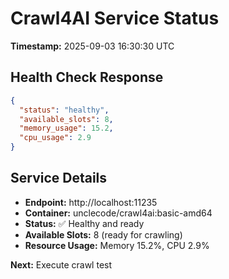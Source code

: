 # Crawl4AI Service Status
**Timestamp:** 2025-09-03 16:30:30 UTC

## Health Check Response
```json
{
  "status": "healthy",
  "available_slots": 8,
  "memory_usage": 15.2,
  "cpu_usage": 2.9
}
```

## Service Details
- **Endpoint:** http://localhost:11235
- **Container:** unclecode/crawl4ai:basic-amd64
- **Status:** ✅ Healthy and ready
- **Available Slots:** 8 (ready for crawling)
- **Resource Usage:** Memory 15.2%, CPU 2.9%

**Next:** Execute crawl test